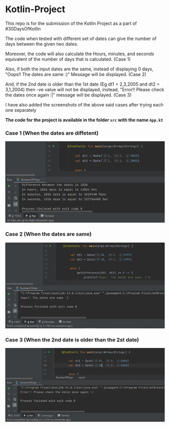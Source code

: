 # Kotlin-Project

This repo is for the submission of the Kotlin Project as a part of #30DaysOfKotlin

The code when tested with different set of dates can give the number of days between the given two dates. 

Moreover, the code will also calculate the Hours, minutes, and seconds equivalent of the number of days that is calculated. (Case 1)

Also, if both the input dates are the same, instead of displaying 0 days, "Oops!! The dates are same :)" Message will be displayed. (Case 2)

And, if the 2nd date is older than the 1st date (Eg dt1 = 2,3,2005  and dt2 = 3,1,2004) then -ve value will not be displayed, instead, "Error!! Please check the dates once again :|" message will be displayed. (Case 3)

I have also added the screenshots of the above said cases after trying each one separately 

**The code for the project is available in the folder `src` with the name `App.kt`**




### Case 1 (When the dates are diffetent)

![](src/Capture.JPG)

### Case 2 (When the dates are same)

![](src/Capture2.JPG)

### Case 3 (When the 2nd date is older than the 2st date)

![](src/Capture1.JPG)
